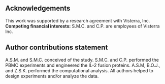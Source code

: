 ## Acknowledgements

This work was supported by a research agreement with Visterra, Inc. **Competing financial interests:** S.M.C. and C.P. are employees of Visterra Inc.

## Author contributions statement

A.S.M. and S.M.C. conceived of the study. S.M.C. and C.P. performed the PBMC experiments and engineered the IL-2 fusion proteins. A.S.M, B.O.J., and Z.S.K. performed the computational analysis. All authors helped to design experiments and/or analyze the data.

